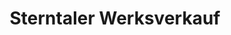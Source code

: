 ---
title: "Sterntaler Werksverkauf"
url: /hohenstein-ernstthal/sterntaler-werksverkauf/
shop: Spielzeug
---